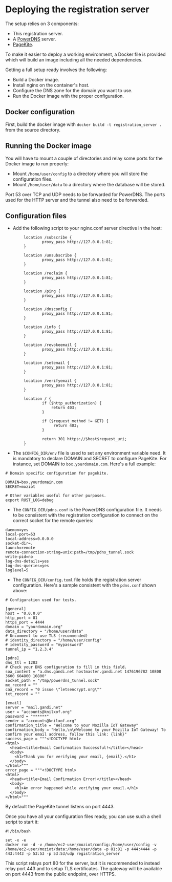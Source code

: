 # Deploying the registration server

The setup relies on 3 components:
- This registration server.
- A [PowerDNS](https://powerdns.com/) server.
- [PageKite](https://pagekite.net/).

To make it easier to deploy a working environment, a Docker file is provided which will build an image including all the needed dependencies.

Getting a full setup ready involves the following:
- Build a Docker image.
- Install nginx on the container's host.
- Configure the DNS zone for the domain you want to use.
- Run the Docker image with the proper configuration.

## Docker configuration

First, build the docker image with `docker build -t registration_server .` from the source directory.

## Running the Docker image

You will have to mount a couple of directories and relay some ports for the Docker image to run properly:
- Mount `/home/user/config` to a directory where you will store the configuration files.
- Mount `/home/user/data` to a directory where the database will be stored.

Port 53 over TCP and UDP needs to be forwarded for PowerDNS. The ports used for the HTTP server and the tunnel also need to be forwarded.

## Configuration files


* Add the following script to your nginx.conf server directive in the host:
```
        location /subscribe {
                proxy_pass http://127.0.0.1:81;
        }

        location /unsubscribe {
                proxy_pass http://127.0.0.1:81;
        }

        location /reclaim {
                proxy_pass http://127.0.0.1:81;
        }

        location /ping {
                proxy_pass http://127.0.0.1:81;
        }

        location /dnsconfig {
                proxy_pass http://127.0.0.1:81;
        }

        location /info {
                proxy_pass http://127.0.0.1:81;
        }

        location /revokeemail {
                proxy_pass http://127.0.0.1:81;
        }

        location /setemail {
                proxy_pass http://127.0.0.1:81;
        }

        location /verifyemail {
                proxy_pass http://127.0.0.1:81;
        }

      	location / {
                if ($http_authorization) {
                    return 403;
                }

                if ($request_method != GET) {
                     return 403;
                }

                return 301 https://$host$request_uri;
      	}
```

* The `$CONFIG_DIR/env` file is used to set any environment variable need. It is mandatory to declare DOMAIN and SECRET to configure PageKite. For instance, set DOMAIN to `box.yourdomain.com`. Here's a full example:
```
# Domain specific configuration for pagekite.

DOMAIN=box.yourdomain.com
SECRET=moziot

# Other variables useful for other purposes.
export RUST_LOG=debug
```

* The `CONFIG_DIR/pdns.conf` is the PowerDNS configuration file. It needs to be consistent with the registration configuration to connect on the correct socket for the remote queries:
```
daemon=yes
local-port=53
local-address=0.0.0.0
socket-dir=.
launch=remote
remote-connection-string=unix:path=/tmp/pdns_tunnel.sock
write-pid=no
log-dns-details=yes
log-dns-queries=yes
loglevel=5

```

* The `CONFIG_DIR/config.toml` file holds the registration server configuration. Here's a sample consistent with the `pdns.conf` shown above:
```
# Configuration used for tests.

[general]
host = "0.0.0.0"
http_port = 81
https_port = 4444
domain = "yourdomain.org"
data_directory = "/home/user/data"
# Uncomment to use TLS (recommended)
# identity_directory = "/home/user/config"
# identity_password = "mypassword"
tunnel_ip = "1.2.3.4"

[pdns]
dns_ttl = 1203
# Check your DNS configuration to fill in this field.
soa_content = "a.dns.gandi.net hostmaster.gandi.net 1476196782 10800 3600 604800 10800"
socket_path = "/tmp/powerdns_tunnel.sock"
mx_record = ""
caa_record = "0 issue \"letsencrypt.org\""
txt_record = ""

[email]
server = "mail.gandi.net"
user = "accounts@knilxof.org"
password = "******"
sender = "accounts@knilxof.org"
confirmation_title = "Welcome to your Mozilla IoT Gateway"
confirmation_body = "Hello,\n\nWelcome to your Mozilla IoT Gateway! To confirm your email address, follow this link: {link}"
success_page = """<!DOCTYPE html>
<html>
  <head><title>Email Confirmation Successful!</title></head>
  <body>
    <h1>Thank you for verifying your email, {email}.</h1>
  </body>
</html>"""
error_page = """<!DOCTYPE html>
<html>
  <head><title>Email Confirmation Error!</title></head>
  <body>
    <h1>An error happened while verifying your email.</h1>
  </body>
</html>"""

```

By default the PageKite tunnel listens on port 4443.

Once you have all your configuration files ready, you can use such a shell script to start it:

```
#!/bin/bash

set -x -e
docker run -d -v /home/ec2-user/moziot/config:/home/user/config -v /home/ec2-user/moziot/data:/home/user/data -p 81:81 -p 444:4444 -p 443:4443 -p 53:53 -p 53:53/udp registration_server
```
This script relays port 80 for the server, but it is recommended to instead relay port 443 and to setup TLS certificates. The gateway will be available on port 4443 from the public endpoint, over HTTPS.
